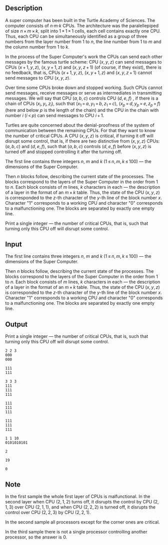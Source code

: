 ## Description

<div><p>A super computer has been built in the Turtle Academy of Sciences. The computer consists of <span class="tex-span"><i>n</i>·<i>m</i>·<i>k</i></span> CPUs. The architecture was the paralellepiped of size <span class="tex-span"><i>n</i> × <i>m</i> × <i>k</i></span>, split into <span class="tex-span">1 × 1 × 1</span> cells, each cell contains exactly one CPU. Thus, each CPU can be simultaneously identified as a group of three numbers from the layer number from <span class="tex-span">1</span> to <span class="tex-span"><i>n</i></span>, the line number from <span class="tex-span">1</span> to <span class="tex-span"><i>m</i></span> and the column number from <span class="tex-span">1</span> to <span class="tex-span"><i>k</i></span>.</p><p>In the process of the Super Computer's work the CPUs can send each other messages by the famous turtle scheme: CPU <span class="tex-span">(<i>x</i>, <i>y</i>, <i>z</i>)</span> can send messages to CPUs <span class="tex-span">(<i>x</i> + 1, <i>y</i>, <i>z</i>)</span>, <span class="tex-span">(<i>x</i>, <i>y</i> + 1, <i>z</i>)</span> and <span class="tex-span">(<i>x</i>, <i>y</i>, <i>z</i> + 1)</span> (of course, if they exist), there is no feedback, that is, CPUs <span class="tex-span">(<i>x</i> + 1, <i>y</i>, <i>z</i>)</span>, <span class="tex-span">(<i>x</i>, <i>y</i> + 1, <i>z</i>)</span> and <span class="tex-span">(<i>x</i>, <i>y</i>, <i>z</i> + 1)</span> cannot send messages to CPU <span class="tex-span">(<i>x</i>, <i>y</i>, <i>z</i>)</span>.</p><p>Over time some CPUs broke down and stopped working. Such CPUs cannot send messages, receive messages or serve as intermediates in transmitting messages. We will say that CPU <span class="tex-span">(<i>a</i>, <i>b</i>, <i>c</i>)</span> <span class="tex-font-style-it">controls</span> CPU <span class="tex-span">(<i>d</i>, <i>e</i>, <i>f</i>)</span> , if there is a chain of CPUs <span class="tex-span">(<i>x</i><sub class="lower-index"><i>i</i></sub>, <i>y</i><sub class="lower-index"><i>i</i></sub>, <i>z</i><sub class="lower-index"><i>i</i></sub>)</span>, such that <span class="tex-span">(<i>x</i><sub class="lower-index">1</sub> = <i>a</i>, <i>y</i><sub class="lower-index">1</sub> = <i>b</i>, <i>z</i><sub class="lower-index">1</sub> = <i>c</i>)</span>, <span class="tex-span">(<i>x</i><sub class="lower-index"><i>p</i></sub> = <i>d</i>, <i>y</i><sub class="lower-index"><i>p</i></sub> = <i>e</i>, <i>z</i><sub class="lower-index"><i>p</i></sub> = <i>f</i>)</span> (here and below <span class="tex-span"><i>p</i></span> is the length of the chain) and the CPU in the chain with number <span class="tex-span"><i>i</i></span> (<span class="tex-span"><i>i</i> &lt; <i>p</i></span>) can send messages to CPU <span class="tex-span"><i>i</i> + 1</span>.</p><p>Turtles are quite concerned about the denial-proofness of the system of communication between the remaining CPUs. For that they want to know the number of critical CPUs. A CPU <span class="tex-span">(<i>x</i>, <i>y</i>, <i>z</i>)</span> is <span class="tex-font-style-it">critical</span>, if turning it off will disrupt some control, that is, if there are two distinctive from <span class="tex-span">(<i>x</i>, <i>y</i>, <i>z</i>)</span> CPUs: <span class="tex-span">(<i>a</i>, <i>b</i>, <i>c</i>)</span> and <span class="tex-span">(<i>d</i>, <i>e</i>, <i>f</i>)</span>, such that <span class="tex-span">(<i>a</i>, <i>b</i>, <i>c</i>)</span> controls <span class="tex-span">(<i>d</i>, <i>e</i>, <i>f</i>)</span> before <span class="tex-span">(<i>x</i>, <i>y</i>, <i>z</i>)</span> is turned off and stopped controlling it after the turning off.</p></div><div class="input-specification"><p>The first line contains three integers <span class="tex-span"><i>n</i></span>, <span class="tex-span"><i>m</i></span> and <span class="tex-span"><i>k</i></span> (<span class="tex-span">1 ≤ <i>n</i>, <i>m</i>, <i>k</i> ≤ 100</span>)&nbsp;— the dimensions of the Super Computer. </p><p>Then <span class="tex-span"><i>n</i></span> blocks follow, describing the current state of the processes. The blocks correspond to the layers of the Super Computer in the order from <span class="tex-span">1</span> to <span class="tex-span"><i>n</i></span>. Each block consists of <span class="tex-span"><i>m</i></span> lines, <span class="tex-span"><i>k</i></span> characters in each — the description of a layer in the format of an <span class="tex-span"><i>m</i> × <i>k</i></span> table. Thus, the state of the CPU <span class="tex-span">(<i>x</i>, <i>y</i>, <i>z</i>)</span> is corresponded to the <span class="tex-span"><i>z</i></span>-th character of the <span class="tex-span"><i>y</i></span>-th line of the block number <span class="tex-span"><i>x</i></span>. Character "<span class="tex-font-style-tt">1</span>" corresponds to a working CPU and character "<span class="tex-font-style-tt">0</span>" corresponds to a malfunctioning one. The blocks are separated by exactly one empty line.</p></div><div class="output-specification"><p>Print a single integer — the number of critical CPUs, that is, such that turning only this CPU off will disrupt some control.</p></div>

## Input

<p>The first line contains three integers <span class="tex-span"><i>n</i></span>, <span class="tex-span"><i>m</i></span> and <span class="tex-span"><i>k</i></span> (<span class="tex-span">1 ≤ <i>n</i>, <i>m</i>, <i>k</i> ≤ 100</span>)&nbsp;— the dimensions of the Super Computer. </p><p>Then <span class="tex-span"><i>n</i></span> blocks follow, describing the current state of the processes. The blocks correspond to the layers of the Super Computer in the order from <span class="tex-span">1</span> to <span class="tex-span"><i>n</i></span>. Each block consists of <span class="tex-span"><i>m</i></span> lines, <span class="tex-span"><i>k</i></span> characters in each — the description of a layer in the format of an <span class="tex-span"><i>m</i> × <i>k</i></span> table. Thus, the state of the CPU <span class="tex-span">(<i>x</i>, <i>y</i>, <i>z</i>)</span> is corresponded to the <span class="tex-span"><i>z</i></span>-th character of the <span class="tex-span"><i>y</i></span>-th line of the block number <span class="tex-span"><i>x</i></span>. Character "<span class="tex-font-style-tt">1</span>" corresponds to a working CPU and character "<span class="tex-font-style-tt">0</span>" corresponds to a malfunctioning one. The blocks are separated by exactly one empty line.</p>

## Output

<p>Print a single integer — the number of critical CPUs, that is, such that turning only this CPU off will disrupt some control.</p>





```input1
2 2 3
000
000

111
111

```




```input2
3 3 3
111
111
111

111
111
111

111
111
111

```




```input3
1 1 10
0101010101

```




```output1
2

```




```output2
19

```




```output3
0

```



## Note

<p>In the first sample the whole first layer of CPUs is malfunctional. In the second layer when CPU <span class="tex-span">(2, 1, 2)</span> turns off, it disrupts the control by CPU <span class="tex-span">(2, 1, 3)</span> over CPU <span class="tex-span">(2, 1, 1)</span>, and when CPU <span class="tex-span">(2, 2, 2)</span> is turned off, it disrupts the control over CPU <span class="tex-span">(2, 2, 3)</span> by CPU <span class="tex-span">(2, 2, 1)</span>.</p><p>In the second sample all processors except for the corner ones are critical.</p><p>In the third sample there is not a single processor controlling another processor, so the answer is <span class="tex-span">0</span>.</p>
